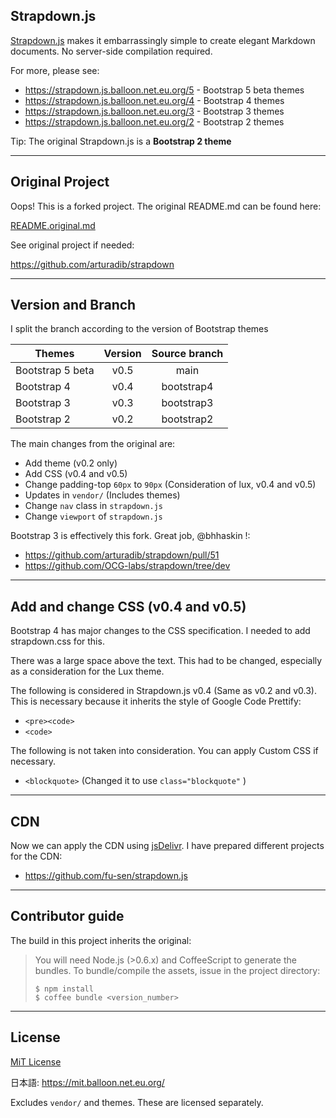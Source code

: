 ## Strapdown.js

[Strapdown.js](http://strapdownjs.com/) makes it embarrassingly simple to create elegant Markdown documents. No server-side compilation required. 

For more, please see:

- https://strapdown.js.balloon.net.eu.org/5 - Bootstrap 5 beta themes
- https://strapdown.js.balloon.net.eu.org/4 - Bootstrap 4 themes
- https://strapdown.js.balloon.net.eu.org/3 - Bootstrap 3 themes
- https://strapdown.js.balloon.net.eu.org/2 - Bootstrap 2 themes

Tip: The original Strapdown.js is a **Bootstrap 2 theme**

___

## Original Project

Oops! This is a forked project. The original README.md can be found here:

[README.original.md](https://github.com/fu-sen/strapdown/blob/main/README.original.md)

See original project if needed:

<https://github.com/arturadib/strapdown>

___

## Version and Branch

I split the branch according to the version of Bootstrap themes

|Themes          |Version|Source branch|
|----------------|:-----:|:-----------:|
|Bootstrap 5 beta| v0.5  | main        |
|Bootstrap 4     | v0.4  | bootstrap4  |
|Bootstrap 3     | v0.3  | bootstrap3  |
|Bootstrap 2     | v0.2  | bootstrap2  |

The main changes from the original are:

- Add theme (v0.2 only)
- Add CSS (v0.4 and v0.5)
- Change padding-top `60px` to `90px` (Consideration of lux, v0.4 and v0.5)
- Updates in `vendor/` (Includes themes)
- Change `nav` class in `strapdown.js`
- Change `viewport` of `strapdown.js`

Bootstrap 3 is effectively this fork. Great job, @bhhaskin !:

- <https://github.com/arturadib/strapdown/pull/51>
- <https://github.com/OCG-labs/strapdown/tree/dev>

___

## Add and change CSS (v0.4 and v0.5)

Bootstrap 4 has major changes to the CSS specification. I needed to add strapdown.css for this.

There was a large space above the text. This had to be changed, especially as a consideration for the Lux theme.

The following is considered in Strapdown.js v0.4 (Same as v0.2 and v0.3). This is necessary because it inherits the style of Google Code Prettify:

- `<pre><code>`
- `<code>`

The following is not taken into consideration. You can apply Custom CSS if necessary.

- `<blockquote>` (Changed it to use `class="blockquote"` )

___

## CDN

Now we can apply the CDN using [jsDelivr](https://www.jsdelivr.com/). I have prepared different projects for the CDN:

- <https://github.com/fu-sen/strapdown.js>

___

## Contributor guide

The build in this project inherits the original:

> You will need Node.js (>0.6.x) and CoffeeScript to generate the bundles. To bundle/compile the assets, issue in the project directory:
> 
> ```
> $ npm install
> $ coffee bundle <version_number>
> ```

___

## License

[MiT License](https://github.com/fu-sen/strapdown/blob/main/LICENSE)

日本語: <https://mit.balloon.net.eu.org/>

Excludes `vendor/` and themes. These are licensed separately.
